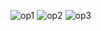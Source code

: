 
![op1](https://user-images.githubusercontent.com/94474198/143299508-f85e06ad-3cdc-42e7-8479-54b7bd5e684f.jpeg)
![op2](https://user-images.githubusercontent.com/94474198/143299524-01de24d5-a9a7-4ca2-b77f-fa813b5fc479.jpeg)
![op3](https://user-images.githubusercontent.com/94474198/143299536-16eef535-3343-45a9-87c6-b00f54384de7.jpeg)
